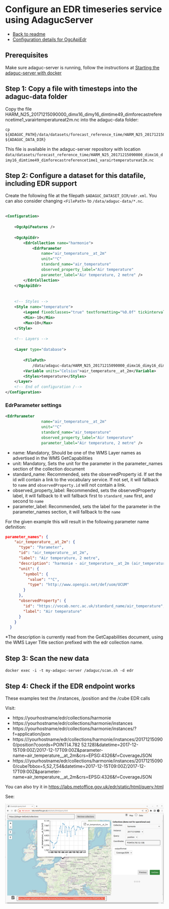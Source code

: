 # Configure an EDR timeseries service using AdagucServer

- [Back to readme](./Readme.md)
- [Configuration details for OgcApiEdr](../configuration/EDRConfiguration/EDR.md)


## Prerequisites

Make sure adaguc-server is running, follow the instructions at [Starting the adaguc-server with docker](../Running.md)

## Step 1: Copy a file with timesteps into the adaguc-data folder

Copy the file HARM_N25_20171215090000_dimx16_dimy16_dimtime49_dimforecastreferencetime1_varairtemperatureat2m.nc into the adaguc-data folder:


```
cp ${ADAGUC_PATH}/data/datasets/forecast_reference_time/HARM_N25_20171215090000_dimx16_dimy16_dimtime49_dimforecastreferencetime1_varairtemperatureat2m.nc ${ADAGUC_DATA_DIR}
```
This file is available in the adaguc-server repository with location `data/datasets/forecast_reference_time/HARM_N25_20171215090000_dimx16_dimy16_dimtime49_dimforecastreferencetime1_varairtemperatureat2m.nc`

## Step 2: Configure a dataset for this datafile, including EDR support

Create the following file at the filepath `$ADAGUC_DATASET_DIR/edr.xml`. You can also consider changing `<FilePath>` to `/data/adaguc-data/*.nc`.

```xml

<Configuration>

    <OgcApiFeatures />

    <OgcApiEdr>
        <EdrCollection name="harmonie">
            <EdrParameter
                name="air_temperature__at_2m"
                unit="°C"
                standard_name="air_temperature"
                observed_property_label="Air temperature"
                parameter_label="Air temperature, 2 metre" />
        </EdrCollection>
    </OgcApiEdr>


    <!-- Styles -->
    <Style name="temperature">
        <Legend fixedclasses="true" textformatting="%0.0f" tickinterval="2">bluewhitered</Legend>
        <Min>-10</Min>
        <Max>10</Max>
    </Style>

    <!-- Layers -->

    <Layer type="database">

        <FilePath>
            /data/adaguc-data/HARM_N25_20171215090000_dimx16_dimy16_dimtime49_dimforecastreferencetime1_varairtemperatureat2m.nc</FilePath>
        <Variable units="Celsius">air_temperature__at_2m</Variable>
        <Styles>temperature</Styles>
    </Layer>
    <!-- End of configuration /-->
</Configuration>

```


### EdrParameter settings

```xml
<EdrParameter
                name="air_temperature__at_2m"
                unit="°C"
                standard_name="air_temperature"
                observed_property_label="Air temperature"
                parameter_label="Air temperature, 2 metre" />
```                

- name: Mandatory, Should be one of the WMS Layer names as advertised in the WMS GetCapabilities
- unit: Mandatory, Sets the unit for the parameter in the parameter_names section of the collection document
- standard_name: Recommended, sets the observedProperty id. If set the id will contain a link to the vocabulary service. If not set, it will fallback to `name` and `observedProperty.id` will not contain a link.
- observed_property_label: Recommended, sets the observedProperty label, it will fallback to it will fallback first to `standard_name` first, and second to `name`
- parameter_label: Recommended, sets the label for the parameter in the parameter_names section, it will fallback to the `name`

For the given example this will result in the following parameter name definition:

```json
parameter_names": {
    "air_temperature__at_2m": {
      "type": "Parameter",
      "id": "air_temperature__at_2m",
      "label": "Air temperature, 2 metre",
      "description": "harmonie - air_temperature__at_2m (air_temperature__at_2m)",
      "unit": {
        "symbol": {
          "value": "°C",
          "type": "http://www.opengis.net/def/uom/UCUM"
        }
      },
      "observedProperty": {
        "id": "https://vocab.nerc.ac.uk/standard_name/air_temperature",
        "label": "Air temperature"
      }
    }
  }
```

*The description is currently read from the GetCapabilities document, using the WMS Layer Title section prefixed with the edr collection name.


## Step 3: Scan the new data

```
docker exec -i -t my-adaguc-server /adaguc/scan.sh -d edr
```

## Step 4: Check if the EDR endpoint works

These examples test the /instances, /position and the /cube EDR calls

Visit:
- https://yourhostname/edr/collections/harmonie
- https://yourhostname/edr/collections/harmonie/instances
- https://yourhostname/edr/collections/harmonie/instances/?f=application/json
- https:///yourhostname/edr/collections/harmonie/instances/201712150900/position?coords=POINT(4.782 52.128)&datetime=2017-12-15T09:00Z/2017-12-17T09:00Z&parameter-name=air_temperature__at_2m&crs=EPSG:4326&f=CoverageJSON
- https:///yourhostname/edr/collections/harmonie/instances/201712150900/cube?bbox=5,52,7,54&datetime=2017-12-15T09:00Z/2017-12-17T09:00Z&parameter-name=air_temperature__at_2m&crs=EPSG:4326&f=CoverageJSON

You can also try it in https://labs.metoffice.gov.uk/edr/static/html/query.html


See:

![](2023-11-23-AdagucServer_EDR_In_MetOffice_EDR_Viewer.png)
